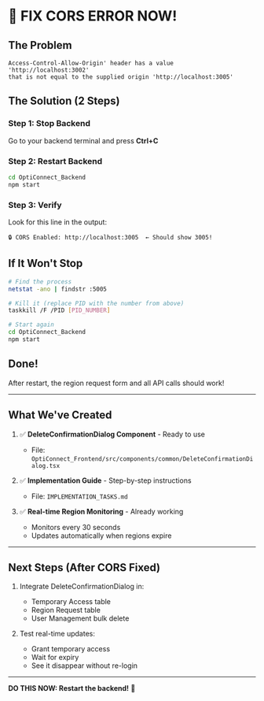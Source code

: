 # 🚨 FIX CORS ERROR NOW!

## The Problem
```
Access-Control-Allow-Origin' header has a value 'http://localhost:3002' 
that is not equal to the supplied origin 'http://localhost:3005'
```

## The Solution (2 Steps)

### Step 1: Stop Backend
Go to your backend terminal and press **Ctrl+C**

### Step 2: Restart Backend
```bash
cd OptiConnect_Backend
npm start
```

### Step 3: Verify
Look for this line in the output:
```
🔒 CORS Enabled: http://localhost:3005  ← Should show 3005!
```

## If It Won't Stop

```bash
# Find the process
netstat -ano | findstr :5005

# Kill it (replace PID with the number from above)
taskkill /F /PID [PID_NUMBER]

# Start again
cd OptiConnect_Backend
npm start
```

## Done!

After restart, the region request form and all API calls should work!

---

## What We've Created

1. ✅ **DeleteConfirmationDialog Component** - Ready to use
   - File: `OptiConnect_Frontend/src/components/common/DeleteConfirmationDialog.tsx`
   
2. ✅ **Implementation Guide** - Step-by-step instructions
   - File: `IMPLEMENTATION_TASKS.md`

3. ✅ **Real-time Region Monitoring** - Already working
   - Monitors every 30 seconds
   - Updates automatically when regions expire

---

## Next Steps (After CORS Fixed)

1. Integrate DeleteConfirmationDialog in:
   - Temporary Access table
   - Region Request table
   - User Management bulk delete

2. Test real-time updates:
   - Grant temporary access
   - Wait for expiry
   - See it disappear without re-login

---

**DO THIS NOW: Restart the backend!** 🚀
